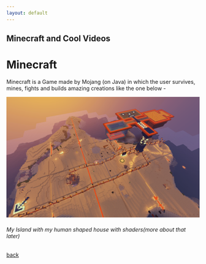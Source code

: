 ```yaml
---
layout: default
---
```


## Minecraft and Cool Videos

# [](#header-1)Minecraft
Minecraft is a Game made by Mojang (on Java) in which the user survives, mines, fights and builds amazing creations like the one below -
<!-- image awesome creaion should be here -->

![image](/images/my-house-shaders.png)
###### My Island with my human shaped house with shaders(more about that later)

[back](./)
